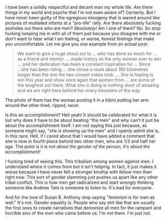 I have been a solidly respectful and decent man my whole life. Are there things in my world and psyche that I'm not even aware of? Certainly. But I have *never* been guilty of the egregious misogeny that is waved around like pictures of mutilated infants at a "pro-life" rally. Are there absolutely fucking assholes out there who are men? *Absolutely!* Am I one of them? *No.* So stop fucking lumping me in with all of them just because you disagree with me or don't want to hear what I am feeling, or worse, honest feelings that make you uncomfortable. Let me give you one example from an actual post:

>We want to give a huge shout out to ... who has done so much for ... as a friend and mentor. ... made history as the only woman ever to win ... and her dedication has been a constant inspiration for ...  Since ...she has been riding ... she chose a route about 160 kilometres longer than the one the two closest males took. 
>...
>She is hoping to win this year and show once again that women from ... are some of the toughest out there. What she is doing is nothing short of amazing and we are right here behind her every kilometre of the way.

The photo of them has the woman posting it in a bikini putting her arm around the other tired, ripped, racer.

Is this an accomplishment? Hell yeah! It should be celebrated for what it is but why does it have to be about beating "the men" and why can't it just be about the accomplishment itself. I am not saying this just because, as someone might say, "she is showing up the men" and I openly admit she is, in this race. Hell, if I cared about that I would have added a comment that she is now in fourth place behind two other men, who are 1/3 and half her age. The point is *it is not about the gender of the person, it's about the accomplishment!* 

I fucking tired of seeing this. This tribalism among women against men. I understand where it comes from but it isn't helping. In fact, it just makes it worse because I have never felt a stronger kinship with fellow men than right now. This sort of gender slamming just pushes us apart like any other tribal conflict. This is how men get radicalized and start *wrongly* thinking someone like Andrew Tate is someone to listen to. It's bad for everyone.

And for the love of Susan B. Anthony stop saying "feminism is for men as well." It's not. Gender equality is. People who say shit like that are usually the first ones to create narratives that demonize all men for the rampant and horrible sins of the men who came before us. I'm not them. I'm just not.
